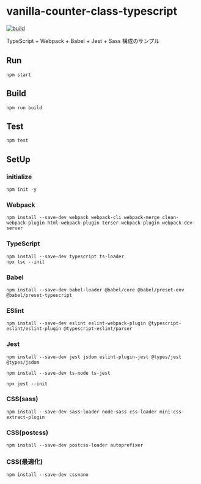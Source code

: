 # vanilla-counter-class-typescript

[![build](https://github.com/hironomiu/vanilla-counter-class-typescript/actions/workflows/webpack.yml/badge.svg)](https://github.com/hironomiu/vanilla-counter-class-typescript/actions/workflows/webpack.yml)

TypeScript + Webpack + Babel + Jest + Sass 構成のサンプル

## Run

```
npm start
```

## Build

```
npm run build
```

## Test

```
npm test
```

## SetUp

### initialize

```
npm init -y
```

### Webpack

```
npm install --save-dev webpack webpack-cli webpack-merge clean-webpack-plugin html-webpack-plugin terser-webpack-plugin webpack-dev-server
```

### TypeScript

```
npm install --save-dev typescript ts-loader
npx tsc --init
```

### Babel

```
npm install --save-dev babel-loader @babel/core @babel/preset-env @babel/preset-typescript
```

### ESlint

```
npm install --save-dev eslint eslint-webpack-plugin @typescript-eslint/eslint-plugin @typescript-eslint/parser
```

### Jest

```
npm install --save-dev jest jsdom eslint-plugin-jest @types/jest @types/jsdom
```

```
npm install --save-dev ts-node ts-jest
```

```
npx jest --init
```

### CSS(sass)

```
npm install --save-dev sass-loader node-sass css-loader mini-css-extract-plugin
```

### CSS(postcss)

```
npm install --save-dev postcss-loader autoprefixer
```

### CSS(最適化)

```
npm install --save-dev cssnano
```
